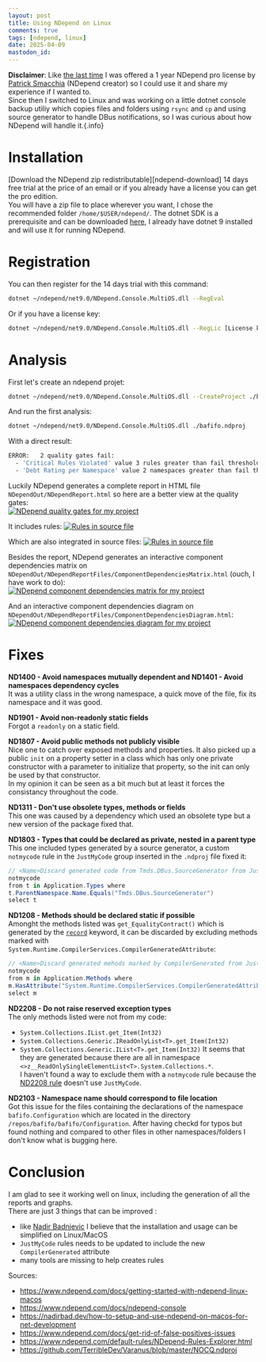 ```yaml
---
layout: post
title: Using NDepend on Linux
comments: true
tags: [ndepend, linux]
date: 2025-04-09
mastodon_id: 
---
```


**Disclaimer**: Like [the last time][my-journey-with-ndepend] I was offered a 1 year NDepend pro license by [Patrick Smacchia][psmacchia] (NDepend creator) so I could use it and share my experience if I wanted to.  
Since then I switched to Linux and was working on a little dotnet console backup utiliy which copies files and folders using `rsync` and `cp` and using source generator to handle DBus notifications, so I was curious about how NDepend will handle it.{.info}

[my-journey-with-ndepend]: https://laedit.net/2017/05/16/my-journey-with-ndepend.html
[psmacchia]: https://blog.ndepend.com/author/psmacchia/

# Installation
[Download the NDepend zip redistributable][ndepend-download] 14 days free trial at the price of an email or if you already have a license you can get the pro edition.  
You will have a zip file to place wherever you want, I chose the recommended folder `/home/$USER/ndepend/`. The dotnet SDK is a prerequisite and can be downloaded [here][dotnet-download], I already have dotnet 9 installed and will use it for running NDepend.

[ndpend-download]: https://www.ndepend.com/download
[dotnet-download]: https://dotnet.microsoft.com/en-us/download/dotnet

# Registration
You can then register for the 14 days trial with this command:
``` bash
dotnet ~/ndepend/net9.0/NDepend.Console.MultiOS.dll --RegEval
```
Or if you have a license key:
``` bash
dotnet ~/ndepend/net9.0/NDepend.Console.MultiOS.dll --RegLic [License key]
```

# Analysis
First let's create an ndepend projet:
``` bash
dotnet ~/ndepend/net9.0/NDepend.Console.MultiOS.dll --CreateProject ./bafifo.ndproj ./bafifo/bafifo.csproj
``` 
And run the first analysis:
``` bash
dotnet ~/ndepend/net9.0/NDepend.Console.MultiOS.dll ./bafifo.ndproj
```
With a direct result:
``` bash
ERROR:   2 quality gates fail:
  - 'Critical Rules Violated' value 3 rules greater than fail threshold 0 rules
  - 'Debt Rating per Namespace' value 2 namespaces greater than fail threshold 0 namespaces
```

Luckily NDepend generates a complete report in HTML file `NDependOut/NDependReport.html` so here are a better view at the quality gates:  
[![NDepend quality gates for my project](./resources/using-ndepend-on-linux/ndepend-quality-gates.png)](./resources/using-ndepend-on-linux/ndepend-quality-gates.png)

It includes rules:
[![Rules in source file](./resources/using-ndepend-on-linux/ndepend-rules.png)](./resources/using-ndepend-on-linux/ndepend-rules.png)

Which are also integrated in source files:
[![Rules in source file](./resources/using-ndepend-on-linux/indications-in-source.png)](./resources/using-ndepend-on-linux/indications-in-source.png)

Besides the report, NDepend generates an interactive component dependencies matrix on `NDependOut/NDependReportFiles/ComponentDependenciesMatrix.html` (ouch, I have work to do):  
[![NDepend component dependencies matrix for my project](./resources/using-ndepend-on-linux/ndepend-dependencies-matrix.png)](./resources/using-ndepend-on-linux/ndepend-dependencies-matrix.png)

And an interactive component dependencies diagram on `NDependOut/NDependReportFiles/ComponentDependenciesDiagram.html`:  
[![NDepend component dependencies diagram for my project](./resources/using-ndepend-on-linux/ndepend-dependencies-diagram.png)](./resources/using-ndepend-on-linux/ndepend-dependencies-diagram)

# Fixes

**ND1400 - Avoid namespaces mutually dependent and ND1401 - Avoid namespaces dependency cycles**  
It was a utility class in the wrong namespace, a quick move of the file, fix its namespace and it was good.

**ND1901 - Avoid non-readonly static fields**  
Forgot a `readonly` on a static field.

**ND1807 - Avoid public methods not publicly visible**  
Nice one to catch over exposed methods and properties. It also picked up a public `init` on a property setter in a class which has only one private constructor with a parameter to initialize that property, so the init can only be used by that constructor.  
In my opinion it can be seen as a bit much but at least it forces the consistancy throughout the code.

**ND1311 - Don't use obsolete types, methods or fields**  
This one was caused by a dependency which used an obsolete type but a new version of the package fixed that.

**ND1803 - Types that could be declared as private, nested in a parent type**  
This one included types generated by a source generator, a custom `notmycode` rule in the `JustMyCode` group inserted in the `.ndproj` file fixed it:
```cs
// <Name>Discard generated code from Tmds.DBus.SourceGenerator from JustMyCode</Name>
notmycode
from t in Application.Types where
t.ParentNamespace.Name.Equals("Tmds.DBus.SourceGenerator")
select t
```

**ND1208 - Methods should be declared static if possible**  
Amonght the methods listed was `get_EqualityContract()` which is generated by the [`record`][record] keyword, it can be discarded by excluding methods marked with `System.Runtime.CompilerServices.CompilerGeneratedAttribute`:
```cs
// <Name>Discard generated mehods marked by CompilerGenerated from JustMyCode</Name>
notmycode
from m in Application.Methods where
m.HasAttribute("System.Runtime.CompilerServices.CompilerGeneratedAttribute".AllowNoMatch())
select m
```

**ND2208 - Do not raise reserved exception types**  
The only methods listed were not from my code:
- `System.Collections.IList.get_Item(Int32)`
- `System.Collections.Generic.IReadOnlyList<T>.get_Item(Int32)`
- `System.Collections.Generic.IList<T>.get_Item(Int32)`
It seems that they are generated because there are all in namespace `<>z__ReadOnlySingleElementList<T>.System.Collections.*`.  
I haven't found a way to exclude them with a `notmycode` rule because the [ND2208 rule][ND228-rule] doesn't use `JustMyCode`.

**ND2103 - Namespace name should correspond to file location**  
Got this issue for the files containing the declarations of the namespace `bafifo.Configuration` which are located in the directory `/repos/bafifo/bafifo/Configuration`. After having checkd for typos but found nothing and compared to other files in other namespaces/folders I don't know what is bugging here.

[record]: https://learn.microsoft.com/en-us/dotnet/csharp/language-reference/builtin-types/record
[ND228-rule]: https://www.ndepend.com/default-rules/NDepend-Rules-Explorer.html?ruleid=ND2208

# Conclusion
I am glad to see it working well on linux, including the generation of all the reports and graphs.  
There are just 3 things that can be improved :
- like [Nadir Badnjevic][Nadir-potential-enhancement] I believe that the installation and usage can be simplified on Linux/MacOS
- `JustMyCode` rules needs to be updated to include the new `CompilerGenerated` attribute
- many tools are missing to help creates rules

[Nadir-potential-enhancement]: https://nadirbad.dev/how-to-setup-and-use-ndepend-on-macos-for-net-development#heading-potential-enhancement

Sources:
- <https://www.ndepend.com/docs/getting-started-with-ndepend-linux-macos>
- <https://www.ndepend.com/docs/ndepend-console>
- <https://nadirbad.dev/how-to-setup-and-use-ndepend-on-macos-for-net-development>
- <https://www.ndepend.com/docs/get-rid-of-false-positives-issues>
- <https://www.ndepend.com/default-rules/NDepend-Rules-Explorer.html>
- <https://github.com/TerribleDev/Varanus/blob/master/NOCQ.ndproj>
